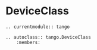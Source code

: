 # DeviceClass

```{eval-rst}
.. currentmodule:: tango
```

```{eval-rst}
.. autoclass:: tango.DeviceClass
    :members:
```
